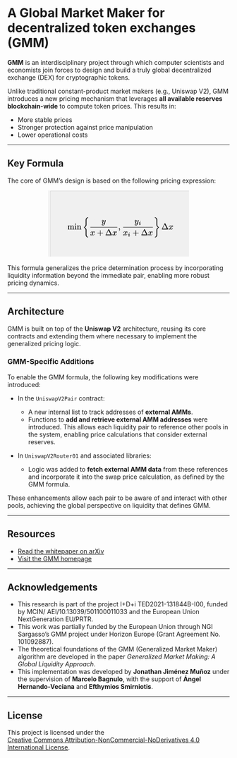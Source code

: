 # A Global Market Maker for decentralized token exchanges (GMM)

**GMM** is an interdisciplinary project through which computer scientists and economists join forces to design and build a truly global decentralized exchange (DEX) for cryptographic tokens.

Unlike traditional constant-product market makers (e.g., Uniswap V2), GMM introduces a new pricing mechanism that leverages **all available reserves blockchain-wide** to compute token prices. This results in:

- More stable prices  
- Stronger protection against price manipulation  
- Lower operational costs

---

## Key Formula

The core of GMM’s design is based on the following pricing expression:

<p align="center">
  <img src="./assets/gmm_formula.png" alt="GMM Formula" width="320"/>
</p>

This formula generalizes the price determination process by incorporating liquidity information beyond the immediate pair, enabling more robust pricing dynamics.

---

## Architecture

GMM is built on top of the **Uniswap V2** architecture, reusing its core contracts and extending them where necessary to implement the generalized pricing logic.

### GMM-Specific Additions

To enable the GMM formula, the following key modifications were introduced:

- In the `UniswapV2Pair` contract:
  - A new internal list to track addresses of **external AMMs**.
  - Functions to **add and retrieve external AMM addresses** were introduced. This allows each liquidity pair to reference other pools in the system, enabling price calculations that consider external reserves.

- In `UniswapV2Router01` and associated libraries:
  - Logic was added to **fetch external AMM data** from these references and incorporate it into the swap price calculation, as defined by the GMM formula.

These enhancements allow each pair to be aware of and interact with other pools, achieving the global perspective on liquidity that defines GMM.

---

## Resources

- [Read the whitepaper on arXiv](https://arxiv.org/abs/2503.09765)
- [Visit the GMM homepage](https://gmm.uc3m.es/)

---

## Acknowledgements

- This research is part of the project I+D+i TED2021-131844B-I00, funded by MCIN/ AEI/10.13039/501100011033 and the European Union NextGeneration EU/PRTR.
- This work was partially funded by the European Union through NGI Sargasso’s GMM project under Horizon Europe (Grant Agreement No. 101092887).
- The theoretical foundations of the GMM (Generalized Market Maker) algorithm are developed in the paper *Generalized Market Making: A Global Liquidity Approach*.
- This implementation was developed by **Jonathan Jiménez Muñoz** under the supervision of **Marcelo Bagnulo**, with the support of **Ángel Hernando-Veciana** and **Efthymios Smirniotis**.

---

## License

This project is licensed under the  
[Creative Commons Attribution-NonCommercial-NoDerivatives 4.0 International License](https://creativecommons.org/licenses/by-nc-nd/4.0/).

